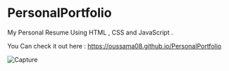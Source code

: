 # PersonalPortfolio
My Personal Resume Using HTML , CSS and JavaScript  . 

You Can check it out here : https://oussama08.github.io/PersonalPortfolio

![Capture](https://user-images.githubusercontent.com/44874674/65080722-da778380-d999-11e9-818a-73f5cb9cb243.JPG)


